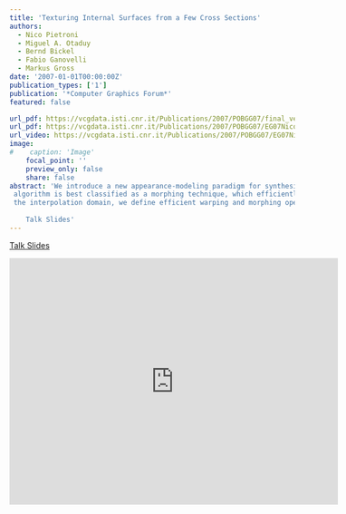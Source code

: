 ```yaml
---
title: 'Texturing Internal Surfaces from a Few Cross Sections'
authors:
  - Nico Pietroni
  - Miguel A. Otaduy
  - Bernd Bickel
  - Fabio Ganovelli
  - Markus Gross
date: '2007-01-01T00:00:00Z'
publication_types: ['1']
publication: '*Computer Graphics Forum*'
featured: false

url_pdf: https://vcgdata.isti.cnr.it/Publications/2007/POBGG07/final_version.pdf
url_pdf: https://vcgdata.isti.cnr.it/Publications/2007/POBGG07/EG07NicoP.pdf
url_video: https://vcgdata.isti.cnr.it/Publications/2007/POBGG07/EG07NicoP_xvid.avi
image:
#    caption: 'Image'
    focal_point: ''
    preview_only: false
    share: false
abstract: 'We introduce a new appearance-modeling paradigm for synthesizing the internal structure of a 3D model from photographs of a few cross-sections of a real object. When the internal surfaces of the 3D model are revealed as it is cut, carved, or simply clipped, we synthesize their texture from the input photographs. Our texture synthesis
 algorithm is best classified as a morphing technique, which efficiently outputs the texture attributes of each surface point on demand. For determining source points and their weights in the morphing algorithm, we propose an interpolation domain based on BSP trees that naturally resembles planar splitting of real objects. In the context of
 the interpolation domain, we define efficient warping and morphing operations that allow for real-time synthesis of textures. Overall, our modeling paradigm, together with its realization through our texture synthesis algorithm, allow users to author 3D models that reveal highly realistic internal surfaces in a variety of artistic flavors.
 
    Talk Slides'
---
```

[ Talk Slides ](http://vcg.isti.cnr.it/Publicstions/2007/POBGG07/texturingEG07.zip)

<iframe width="580" height="435" src="http://www.youtube.com/v/RaXMH0uvuYc&hl=it_IT&fs=1&" frameborder="0" frameborder="0" allowfullscreen>

